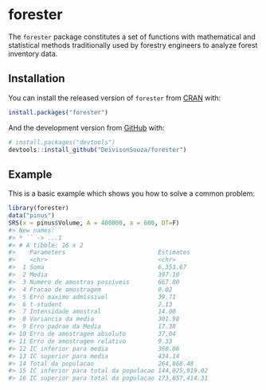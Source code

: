 
<!-- README.md is generated from README.Rmd. Please edit that file -->

# forester

<!-- badges: start -->

<!-- badges: end -->

The `forester` package constitutes a set of functions with mathematical
and statistical methods traditionally used by forestry engineers to
analyze forest inventory data.

## Installation

You can install the released version of `forester` from
[CRAN](https://CRAN.R-project.org) with:

``` r
install.packages("forester")
```

And the development version from [GitHub](https://github.com/) with:

``` r
# install.packages("devtools")
devtools::install_github("DeivisonSouza/forester")
```

## Example

This is a basic example which shows you how to solve a common problem:

``` r
library(forester)
data("pinus")
SRS(x = pinus$Volume, A = 400000, a = 600, DT=F)
#> New names:
#> * `` -> ...1
#> # A tibble: 16 x 2
#>    Parameters                          Estimates     
#>    <chr>                               <chr>         
#>  1 Soma                                6,353.67      
#>  2 Media                               397.10        
#>  3 Numero de amostras possiveis        667.00        
#>  4 Fracao de amostragem                0.02          
#>  5 Erro maximo admissivel              39.71         
#>  6 t-student                           2.13          
#>  7 Intensidade amostral                14.00         
#>  8 Variancia da media                  301.98        
#>  9 Erro padrao da Media                17.38         
#> 10 Erro de amostragem absoluto         37.04         
#> 11 Erro de amostragem relativo         9.33          
#> 12 IC inferior para media              360.06        
#> 13 IC superior para media              434.14        
#> 14 Total da populacao                  264,868.48    
#> 15 IC inferior para total da populacao 144,025,919.02
#> 16 IC superior para total da populacao 173,657,414.31
```
